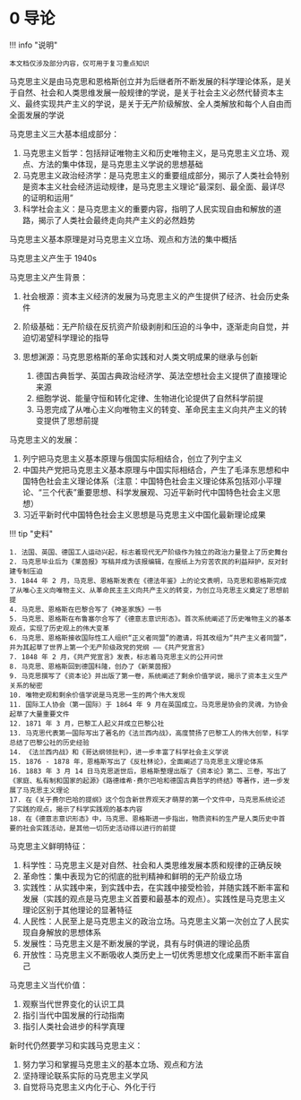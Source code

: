 # 0 导论

<!-- !!! tip "说明"

    本文档正在更新中…… -->

!!! info "说明"

    本文档仅涉及部分内容，仅可用于复习重点知识

马克思主义是由马克思和恩格斯创立并为后继者所不断发展的科学理论体系，是关于自然、社会和人类思维发展一般规律的学说，是关于社会主义必然代替资本主义、最终实现共产主义的学说，是关于无产阶级解放、全人类解放和每个人自由而全面发展的学说

马克思主义三大基本组成部分：

1. 马克思主义哲学：包括辩证唯物主义和历史唯物主义，是马克思主义立场、观点、方法的集中体现，是马克思主义学说的思想基础
2. 马克思主义政治经济学：是马克思主义的重要组成部分，揭示了人类社会特别是资本主义社会经济运动规律，是马克思主义理论“最深刻、最全面、最详尽的证明和运用”
3. 科学社会主义：是马克思主义的重要内容，指明了人民实现自由和解放的道路，揭示了人类社会最终走向共产主义的必然趋势

马克思主义基本原理是对马克思主义立场、观点和方法的集中概括

马克思主义产生于 1940s

马克思主义产生背景：

1. 社会根源：资本主义经济的发展为马克思主义的产生提供了经济、社会历史条件
2. 阶级基础：无产阶级在反抗资产阶级剥削和压迫的斗争中，逐渐走向自觉，并迫切渴望科学理论的指导
3. 思想渊源：马克思恩格斯的革命实践和对人类文明成果的继承与创新

    1. 德国古典哲学、英国古典政治经济学、英法空想社会主义提供了直接理论来源
    2. 细胞学说、能量守恒和转化定律、生物进化论提供了自然科学前提
    3. 马恩完成了从唯心主义向唯物主义的转变、革命民主主义向共产主义的转变提供了思想前提

马克思主义的发展：

1. 列宁把马克思主义基本原理与俄国实际相结合，创立了列宁主义
2. 中国共产党把马克思主义基本原理与中国实际相结合，产生了毛泽东思想和中国特色社会主义理论体系（注意：中国特色社会主义理论体系包括邓小平理论、“三个代表”重要思想、科学发展观、习近平新时代中国特色社会主义思想）
3. 习近平新时代中国特色社会主义思想是马克思主义中国化最新理论成果

!!! tip "史料"

    1. 法国、英国、德国工人运动兴起，标志着现代无产阶级作为独立的政治力量登上了历史舞台
    2. 马克思毕业后为《莱茵报》写稿并成为该报编辑，在报纸上为穷苦农民的利益辩护，反对封建专制压迫
    3. 1844 年 2 月，马克思、恩格斯发表在《德法年鉴》上的论文表明，马克思和恩格斯完成了从唯心主义向唯物主义、从革命民主主义向共产主义的转变，为创立马克思主义奠定了思想前提
    4. 马克思、恩格斯在巴黎合写了《神圣家族》一书
    5. 马克思、恩格斯在布鲁塞尔合写了《德意志意识形态》。首次系统阐述了历史唯物主义的基本观点，实现了历史观上的伟大变革
    6. 马克思、恩格斯接收国际性工人组织“正义者同盟”的邀请，将其改组为“共产主义者同盟”，并为其起草了世界上第一个无产阶级政党的党纲 ——《共产党宣言》
    7. 1848 年 2 月，《共产党宣言》发表，标志着马克思主义的公开问世
    8. 马克思、恩格斯回到德国科隆，创办了《新莱茵报》
    9. 马克思撰写了《资本论》并出版了第一卷，系统阐述了剩余价值学说，揭示了资本主义生产关系的秘密
    10. 唯物史观和剩余价值学说是马克思一生的两个伟大发现
    11. 国际工人协会（第一国际）于 1864 年 9 月在英国成立。马克思是协会的灵魂，为协会起草了大量重要文件
    12. 1871 年 3 月，巴黎工人起义并成立巴黎公社
    13. 马克思代表第一国际写出了著名的《法兰西内战》，高度赞扬了巴黎工人的伟大创举，科学总结了巴黎公社的历史经验
    14. 《法兰西内战》和《哥达纲领批判》，进一步丰富了科学社会主义学说
    15. 1876 - 1878 年，恩格斯写出了《反杜林论》，全面阐述了马克思主义理论体系
    16. 1883 年 3 月 14 日马克思逝世后，恩格斯整理出版了《资本论》第二、三卷，写出了《家庭、私有制和国家的起源》《路德维希·费尔巴哈和德国古典哲学的终结》等著作，进一步发展了马克思主义理论
    17. 在《关于费尔巴哈的提纲》这个包含新世界观天才萌芽的第一个文件中，马克思系统论述了实践的观点，揭示了科学实践观的基本内容
    18. 在《德意志意识形态》中，马克思、恩格斯进一步指出，物质资料的生产是人类历史中首要的社会实践活动，是其他一切历史活动得以进行的前提

马克思主义鲜明特征：

1. 科学性：马克思主义是对自然、社会和人类思维发展本质和规律的正确反映
2. 革命性：集中表现为它的彻底的批判精神和鲜明的无产阶级立场
3. 实践性：从实践中来，到实践中去，在实践中接受检验，并随实践不断丰富和发展（实践的观点是马克思主义首要和最基本的观点）。实践性是马克思主义理论区别于其他理论的显著特征
4. 人民性：人民至上是马克思主义的政治立场。马克思主义第一次创立了人民实现自身解放的思想体系
5. 发展性：马克思主义是不断发展的学说，具有与时俱进的理论品质
6. 开放性：马克思主义不断吸收人类历史上一切优秀思想文化成果而不断丰富自己

马克思主义当代价值：

1. 观察当代世界变化的认识工具
2. 指引当代中国发展的行动指南
3. 指引人类社会进步的科学真理

新时代仍然要学习和实践马克思主义：

1. 努力学习和掌握马克思主义的基本立场、观点和方法
2. 坚持理论联系实际的马克思主义学风
3. 自觉将马克思主义内化于心、外化于行